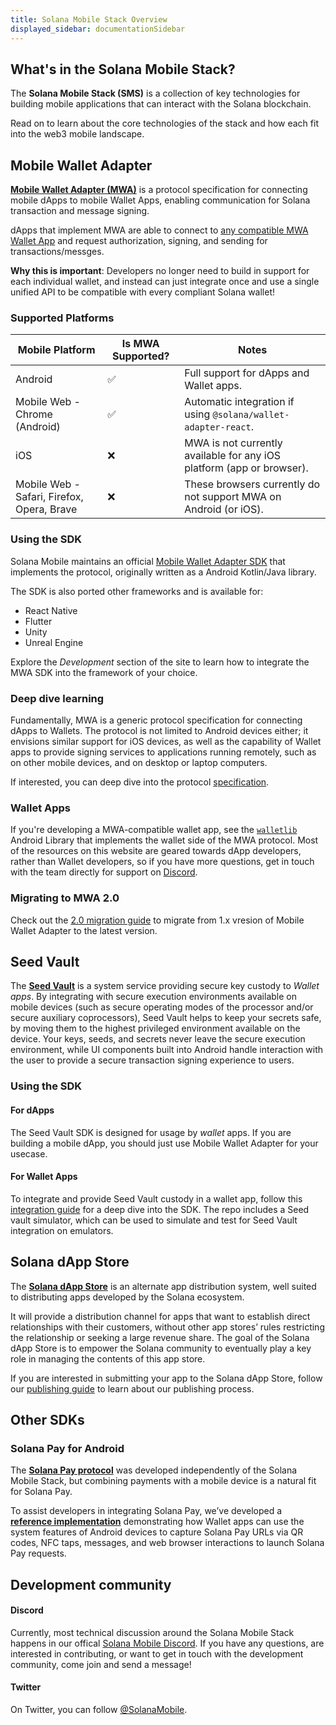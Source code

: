 ```yaml
---
title: Solana Mobile Stack Overview
displayed_sidebar: documentationSidebar
---
```


## What's in the Solana Mobile Stack?

The **Solana Mobile Stack (SMS)** is a collection of key technologies for building mobile applications that can interact with the Solana blockchain.

Read on to learn about the core technologies of the stack and how each fit into the web3 mobile landscape.

## Mobile Wallet Adapter

[**Mobile Wallet Adapter (MWA)**](https://github.com/solana-mobile/mobile-wallet-adapter) is a protocol specification for connecting mobile dApps to mobile Wallet Apps,
enabling communication for Solana transaction and message signing.

dApps that implement MWA are able to connect to [any compatible MWA Wallet App](https://solanamobile.com/wallets) and request authorization, signing, and sending for transactions/messges.

**Why this is important**: Developers no longer need to build in support for each individual wallet, and instead can just integrate once and use a single unified API to be compatible with every compliant Solana wallet!

### Supported Platforms

| Mobile Platform                            | Is MWA Supported? | Notes                                                                 |
| ------------------------------------------ | ----------------- | --------------------------------------------------------------------- |
| Android                                    | ✅                | Full support for dApps and Wallet apps.                               |
| Mobile Web - Chrome (Android)              | ✅                | Automatic integration if using `@solana/wallet-adapter-react`.        |
| iOS                                        | ❌                | MWA is not currently available for any iOS platform (app or browser). |
| Mobile Web - Safari, Firefox, Opera, Brave | ❌                | These browsers currently do not support MWA on Android (or iOS).      |

### Using the SDK

Solana Mobile maintains an official [Mobile Wallet Adapter SDK](https://github.com/solana-mobile/mobile-wallet-adapter) that implements the protocol, originally written as a Android Kotlin/Java library.

The SDK is also ported other frameworks and is available for:

- React Native
- Flutter
- Unity
- Unreal Engine

Explore the _Development_ section of the site to learn how to integrate the MWA SDK into the framework of your choice.

### Deep dive learning

Fundamentally, MWA is a generic protocol specification for connecting dApps to Wallets. The protocol is not limited to Android devices either; it envisions similar support for iOS devices, as well as the capability of Wallet apps to provide signing services to applications running remotely, such as on other mobile devices, and on desktop or laptop computers.

If interested, you can deep dive into the protocol [specification](https://solana-mobile.github.io/mobile-wallet-adapter/spec/spec.html).

### Wallet Apps

If you're developing a MWA-compatible wallet app, see the [`walletlib`](https://github.com/solana-mobile/mobile-wallet-adapter/tree/main/android/walletlib) Android Library that implements the wallet side of the MWA protocol. Most of the resources on this website are geared towards dApp developers, rather than Wallet developers, so if you have more questions, get in touch with the team directly for support on [Discord](https://discord.com/invite/solanamobile).

### Migrating to MWA 2.0

Check out the [2.0 migration guide](../mwa/migration/overview.md) to migrate from 1.x vresion of Mobile Wallet Adapter to the latest version. 

## Seed Vault

The [**Seed Vault**](https://github.com/solana-mobile/seed-vault-sdk) is a system service providing secure key custody to _Wallet apps_. By integrating with secure execution environments available on mobile devices (such as secure operating modes of the processor and/or secure auxiliary coprocessors), Seed Vault helps to keep your secrets safe, by moving them to the highest privileged environment available on the device. Your keys, seeds, and secrets never leave the secure execution environment, while UI components built into Android handle interaction with the user to provide a secure transaction signing experience to users.

### Using the SDK

#### For dApps

The Seed Vault SDK is designed for usage by _wallet_ apps. If you are building a mobile dApp, you should just use Mobile Wallet Adapter for your usecase.

#### For Wallet Apps

To integrate and provide Seed Vault custody in a wallet app, follow this [integration guide](https://github.com/solana-mobile/seed-vault-sdk/blob/main/docs/integration_guide.md) for a deep dive into the SDK. The repo includes a Seed vault simulator, which can be used to simulate and test for Seed Vault integration on emulators.

## Solana dApp Store

The [**Solana dApp Store**](https://github.com/solana-mobile/dapp-publishing#welcome-publishers) is an alternate app distribution system, well suited to distributing apps developed by the Solana ecosystem.

It will provide a distribution channel for apps that want to establish direct relationships with their customers, without other app stores’ rules restricting the relationship or seeking a large revenue share. The goal of the Solana dApp Store is to empower the Solana community to eventually play a key role in managing the contents of this app store.

If you are interested in submitting your app to the Solana dApp Store, follow our [publishing guide](https://github.com/solana-mobile/dapp-publishing/blob/main/README.md#welcome-publishers) to learn about our publishing process.

## Other SDKs

### Solana Pay for Android

The [**Solana Pay protocol**](https://docs.solanapay.com/) was developed independently of the Solana Mobile Stack, but combining payments with a mobile device is a natural fit for Solana Pay.

To assist developers in integrating Solana Pay, we’ve developed a [**reference implementation**](https://github.com/solana-mobile/solana-pay-android-sample) demonstrating how Wallet apps can use the system features of Android devices to capture Solana Pay URLs via QR codes, NFC taps, messages, and web browser interactions to launch Solana Pay requests.

## Development community

#### Discord

Currently, most technical discussion around the Solana Mobile Stack happens in our offical [Solana Mobile Discord](https://discord.gg/solanamobile).
If you have any questions, are interested in contributing, or want to get in touch with the development community, come join and send a message!

#### Twitter

On Twitter, you can follow [@SolanaMobile](https://twitter.com/solanamobile).
